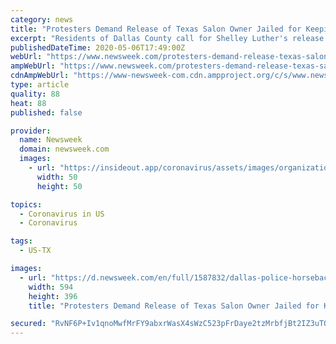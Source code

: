 ```yaml
---
category: news
title: "Protesters Demand Release of Texas Salon Owner Jailed for Keeping Store Open Despite Coronavirus Lockdown"
excerpt: "Residents of Dallas County call for Shelley Luther's release from jail after Luther failed to close her salon in compliance with stay-at-home orders."
publishedDateTime: 2020-05-06T17:49:00Z
webUrl: "https://www.newsweek.com/protesters-demand-release-texas-salon-owner-jailed-keeping-store-open-despite-coronavirus-lockdown-1502380"
ampWebUrl: "https://www.newsweek.com/protesters-demand-release-texas-salon-owner-jailed-keeping-store-open-despite-coronavirus-lockdown-1502380?amp=1"
cdnAmpWebUrl: "https://www-newsweek-com.cdn.ampproject.org/c/s/www.newsweek.com/protesters-demand-release-texas-salon-owner-jailed-keeping-store-open-despite-coronavirus-lockdown-1502380?amp=1"
type: article
quality: 88
heat: 88
published: false

provider:
  name: Newsweek
  domain: newsweek.com
  images:
    - url: "https://insideout.app/coronavirus/assets/images/organizations/newsweek.com-50x50.jpg"
      width: 50
      height: 50

topics:
  - Coronavirus in US
  - Coronavirus

tags:
  - US-TX

images:
  - url: "https://d.newsweek.com/en/full/1587832/dallas-police-horseback.jpg"
    width: 594
    height: 396
    title: "Protesters Demand Release of Texas Salon Owner Jailed for Keeping Store Open Despite Coronavirus Lockdown"

secured: "RvNF6P+Iv1qnoMwfMrFY9abxrWasX4sWzC523pFrDaye2tzMrbfjBt2IZ3uTQmOdyVXYrVYW4vpoi71lhgZSlBdZ3XP8YFHgb/5DbMExYViXqAPNUgl6u4TtPhTDi3CzaNIJl/cCZNOJJwgrcKlyq/yNY6A/tFvBOcWZ/N3aESUhHMF9OJz0r6L6+2DRW+qhegK9z5vTZVlyaYh3xykZhny7N0xrLcEa5Jr+xcaB4nVfeAOt+7elXqys7Zxh3bpErJFcnSLYDuwlvgIqY3UCFcRE15Xol5OMrpdUtUNOVaFYpoFFfH9TwolBPKocdOS/nV5z0kByC0Ng9egCkzaVELI0gjK0PYNI992VtIgLyWRi7Qcxik+v3xfqIN8nSaZMeHD4B+5T22lCH1LoUaQJeISSryrjQ6j/3ag4lUk23P1kKSjSvnmL0eKtSLSC4np33gp8PUfCD5Vw58S/20/YrjMk/m2k+UXcj4G6J8n+zAQ=;aiVk7EsFqYzZWkzAIK6Ftg=="
---
```


